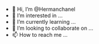 - 👋 Hi, I’m @Hermanchanel
- 👀 I’m interested in ...
- 🌱 I’m currently learning ...
- 💞️ I’m looking to collaborate on ...
- 📫 How to reach me ...

<!---
Hermanchanel/Hermanchanel is a ✨ special ✨ repository because its `README.md` (this file) appears on your GitHub profile.
You can click the Preview link to take a look at your changes.
--->
